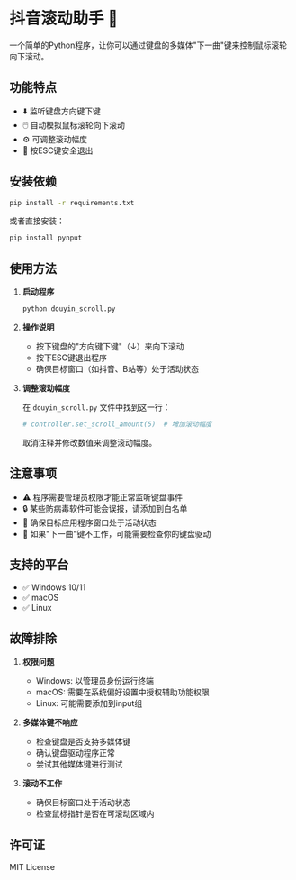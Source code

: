# 抖音滚动助手 🎵

一个简单的Python程序，让你可以通过键盘的多媒体"下一曲"键来控制鼠标滚轮向下滚动。

## 功能特点

- ⬇️ 监听键盘方向键下键
- 🖱️ 自动模拟鼠标滚轮向下滚动
- ⚙️ 可调整滚动幅度
- 🛑 按ESC键安全退出

## 安装依赖

```bash
pip install -r requirements.txt
```

或者直接安装：

```bash
pip install pynput
```

## 使用方法

1. **启动程序**
   ```bash
   python douyin_scroll.py
   ```

2. **操作说明**
   - 按下键盘的"方向键下键"（↓）来向下滚动
   - 按下ESC键退出程序
   - 确保目标窗口（如抖音、B站等）处于活动状态

3. **调整滚动幅度**
   
   在 `douyin_scroll.py` 文件中找到这一行：
   ```python
   # controller.set_scroll_amount(5)  # 增加滚动幅度
   ```
   取消注释并修改数值来调整滚动幅度。

## 注意事项

- ⚠️ 程序需要管理员权限才能正常监听键盘事件
- 🔒 某些防病毒软件可能会误报，请添加到白名单
- 🎯 确保目标应用程序窗口处于活动状态
- 🔧 如果"下一曲"键不工作，可能需要检查你的键盘驱动

## 支持的平台

- ✅ Windows 10/11
- ✅ macOS
- ✅ Linux

## 故障排除

1. **权限问题**
   - Windows: 以管理员身份运行终端
   - macOS: 需要在系统偏好设置中授权辅助功能权限
   - Linux: 可能需要添加到input组

2. **多媒体键不响应**
   - 检查键盘是否支持多媒体键
   - 确认键盘驱动程序正常
   - 尝试其他媒体键进行测试

3. **滚动不工作**
   - 确保目标窗口处于活动状态
   - 检查鼠标指针是否在可滚动区域内

## 许可证

MIT License 